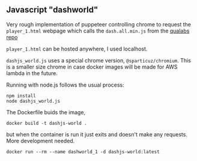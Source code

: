 
## Javascript "dashworld"

Very rough implementation of puppeteer controlling chrome to request the
`player_1.html` webpage which calls the `dash.all.min.js`
from the [qualabs repo](https://github.com/montevideo-tech/cmcd-analyzer/blob/feature/cmcd-v2-demuxed/analyzer-dashboard/public/dash.all.min.js)

`player_1.html` can be hosted anywhere, I used localhost.

`dashjs_world.js` uses a special chrome version, `@sparticuz/chromium`.
This is a smaller size chrome in case docker images will be made for AWS lambda in the future.

Running with node.js follows the usual process:
```
npm install
node dashjs_world.js
```

The Dockerfile buids the image,
```
docker build -t dashjs-world .
```
but when the container is run it just exits and doesn't make any requests. More development needed.
```
docker run --rm --name dashworld_1 -d dashjs-world:latest
```


